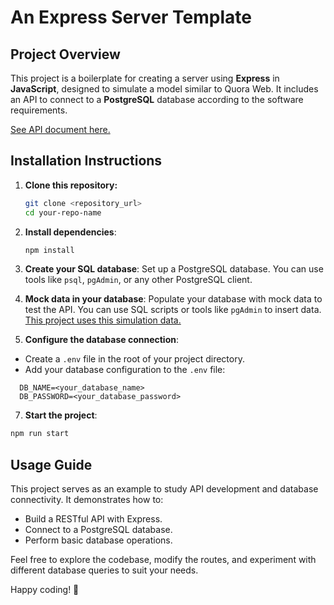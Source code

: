 # An Express Server Template

## Project Overview

This project is a boilerplate for creating a server using **Express** in **JavaScript**, designed to simulate a model similar to Quora Web. It includes an API to connect to a **PostgreSQL** database according to the software requirements.

  [See API document here.](https://docs.google.com/document/d/1HNXI7pJd4xmmO4_hXNUZe94GA0ikWnWEZQjwgVdLUq8/edit?usp=sharing)

## Installation Instructions

1. **Clone this repository:**
   ```bash
   git clone <repository_url>
   cd your-repo-name
   ```
2. **Install dependencies**:
	```bash 
	npm install
	```
3. **Create your SQL database**:
Set up a PostgreSQL database. You can use tools like `psql`, `pgAdmin`, or any other PostgreSQL client.

4. **Mock data in your database**:
Populate your database with mock data to test the API. You can use SQL scripts or tools like `pgAdmin` to insert data.
 [This project uses this simulation data.](https://gist.github.com/napatwongchr/811ef7071003602b94482b3d8c0f32e0)

6. **Configure the database connection**:
- Create a `.env` file in the root of your project directory.
-  Add your database configuration to the `.env` file:
```markfile
  DB_NAME=<your_database_name>
  DB_PASSWORD=<your_database_password>
  ```

7. **Start the project**:
```bash
npm run start
```
## Usage Guide

This project serves as an example to study API development and database connectivity. It demonstrates how to:

-   Build a RESTful API with Express.
-   Connect to a PostgreSQL database.
-   Perform basic database operations.

Feel free to explore the codebase, modify the routes, and experiment with different database queries to suit your needs.

Happy coding! 🚀
